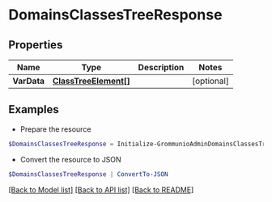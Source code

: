 # DomainsClassesTreeResponse
## Properties

Name | Type | Description | Notes
------------ | ------------- | ------------- | -------------
**VarData** | [**ClassTreeElement[]**](ClassTreeElement.md) |  | [optional] 

## Examples

- Prepare the resource
```powershell
$DomainsClassesTreeResponse = Initialize-GrommunioAdminDomainsClassesTreeResponse  -VarData null
```

- Convert the resource to JSON
```powershell
$DomainsClassesTreeResponse | ConvertTo-JSON
```

[[Back to Model list]](../README.md#documentation-for-models) [[Back to API list]](../README.md#documentation-for-api-endpoints) [[Back to README]](../README.md)

